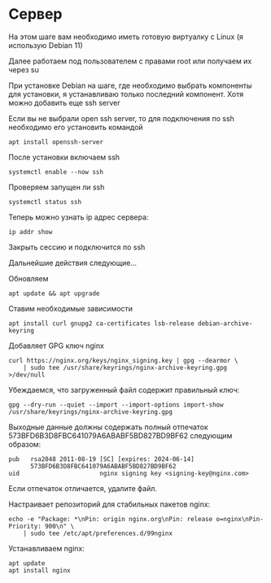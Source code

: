 # Сервер

На этом шаге вам необходимо иметь готовую виртуалку с Linux (я использую Debian 11)

Далее работаем под пользователем с правами root или получаем их через su

При установке Debian на шаге, где необходимо выбрать компоненты для установки, я устанавливаю только последний компонент. Хотя можно добавить еще ssh server

Если вы не выбрали open ssh server, то для подключения по ssh необходимо его установить командой
```
apt install openssh-server
```
После установки включаем ssh
```
systemctl enable --now ssh
```
Проверяем запущен ли ssh

```
systemctl status ssh
```
Теперь можно узнать ip адрес сервера:
```
ip addr show
```
Закрыть сессию и подключится по ssh

Дальнейшие действия следующие...

Обновляем

```
apt update && apt upgrade
```

Ставим необходимые зависимости

```
apt install curl gnupg2 ca-certificates lsb-release debian-archive-keyring
```

Добавляет GPG ключ nginx

```
curl https://nginx.org/keys/nginx_signing.key | gpg --dearmor \
    | sudo tee /usr/share/keyrings/nginx-archive-keyring.gpg >/dev/null
```

Убеждаемся, что загруженный файл содержит правильный ключ:

```
gpg --dry-run --quiet --import --import-options import-show /usr/share/keyrings/nginx-archive-keyring.gpg
```

Выходные данные должны содержать полный отпечаток 573BFD6B3D8FBC641079A6ABABF5BD827BD9BF62 следующим образом:

```
pub   rsa2048 2011-08-19 [SC] [expires: 2024-06-14]
      573BFD6B3D8FBC641079A6ABABF5BD827BD9BF62
uid                      nginx signing key <signing-key@nginx.com>
```

Если отпечаток отличается, удалите файл.

Настраивает репозиторий для стабильных пакетов nginx:

```
echo -e "Package: *\nPin: origin nginx.org\nPin: release o=nginx\nPin-Priority: 900\n" \
    | sudo tee /etc/apt/preferences.d/99nginx
```

Устанавливаем nginx:

```
apt update
apt install nginx
```
